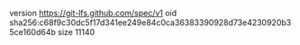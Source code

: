 version https://git-lfs.github.com/spec/v1
oid sha256:c68f9c30dc5f17d341ee249e84c0ca36383390928d73e4230920b35ce160d64b
size 11140
